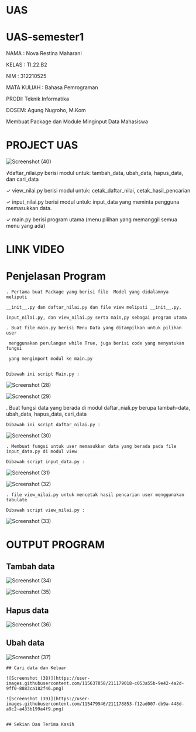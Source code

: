 # UAS

# UAS-semester1

NAMA  : Nova Restina Maharani

KELAS : TI.22.B2

NIM   : 312210525

MATA KULIAH : Bahasa Pemrograman

PRODI: Teknik Informatika

DOSEM: Agung Nugroho, M.Kom

Membuat Package dan Module Minginput Data Mahasiswa

# PROJECT UAS

![Screenshot (40)](https://user-images.githubusercontent.com/115637858/211167763-27584db5-faf1-4538-8601-62b47eaf811c.png)


√daftar_nilai.py berisi modul untuk:
tambah_data, ubah_data, hapus_data, dan cari_data

✓ view_nilai.py berisi modul untuk:
cetak_daftar_nilai, cetak_hasil_pencarian

✓ input_nilai.py berisi modul untuk:
input_data yang meminta pengguna memasukkan data.

✓ main.py berisi program utama (menu pilihan yang memanggil semua menu yang ada)

# LINK VIDEO 



# Penjelasan Program

    . Pertama buat Package yang berisi file  Model yang didalamnya meliputi 
    
    __init__.py dan daftar_nilai.py dan file view meliputi __init__.py, 
    
    input_nilai.py, dan view_nilai.py serta main,py sebagai program utama

    . Buat file main.py berisi Menu Data yang ditampilkan untuk pilihan user
    
     menggunakan perulangan while True, juga berisi code yang menyatukan fungsi 
     
     yang mengimport modul ke main.py


    Dibawah ini script Main.py :

   ![Screenshot (28)](https://user-images.githubusercontent.com/115637858/211178012-d63c3a7d-f2a7-4cee-8f56-ebb54ebee1e0.png)

   ![Screenshot (29)](https://user-images.githubusercontent.com/115637858/211178056-498b140b-f202-4981-bccd-fd8067fa37bf.png)
   
   . Buat fungsi data yang berada di modul daftar_niali.py berupa tambah-data, ubah_data, hapus_data, cari_data

    Dibawah ini script daftar_nilai.py :
    
   ![Screenshot (30)](https://user-images.githubusercontent.com/115479946/211178472-83a86efe-7c63-4a3d-8669-fde26e4ec6b0.png)
   
    . Membuat fungsi untuk user memasukkan data yang berada pada file input_data.py di modul view

    Dibawah script input_data.py :
    
   ![Screenshot (31)](https://user-images.githubusercontent.com/115637858/211178557-35ef0ecc-8132-44bd-99be-25fd76dd12b0.png)
   
   ![Screenshot (32)](https://user-images.githubusercontent.com/115637858/211178647-f056f8a9-04a1-4f0d-9816-ef276cd29bf1.png)
   
    . file view_nilai.py untuk mencetak hasil pencarian user menggunakan tabulate 

    Dibawah script view_nilai.py :
   
   ![Screenshot (33)](https://user-images.githubusercontent.com/115637858/211178787-43b6db6a-749e-447f-95c9-e91e8c7a78d4.png)
   
   # OUTPUT PROGRAM
   
   ## Tambah data
   
   ![Screenshot (34)](https://user-images.githubusercontent.com/115637858/211178897-22ec1666-e057-4008-bf51-65547608c333.png)

   ![Screenshot (35)](https://user-images.githubusercontent.com/115637858/211178918-67ddb2d5-70c9-4c11-b6bf-2142db3fda27.png)
   
   ## Hapus data
   
   ![Screenshot (36)](https://user-images.githubusercontent.com/115637858/211178993-5bd2633e-8944-4238-a385-3790b0179bd2.png)
   
   ## Ubah data

   ![Screenshot (37)](https://user-images.githubusercontent.com/115637858/211179114-6272442b-61b0-4f63-af97-bb62e33f7ae0.png)

    
    ## Cari data dan Keluar

    ![Screenshot (38)](https://user-images.githubusercontent.com/115637858/211179018-c053a55b-9e42-4a2d-9ff0-8883ca182f46.png)

    ![Screenshot (39)](https://user-images.githubusercontent.com/115479946/211178853-f12ad007-db9a-448d-a9c2-a433b199a4f9.png)
    
    
    ## Sekian Dan Terima Kasih







